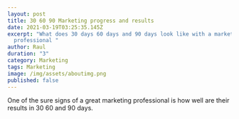 ```yaml
---
layout: post
title: 30 60 90 Marketing progress and results
date: 2021-03-19T03:25:35.145Z
excerpt: "What does 30 days 60 days and 90 days look like with a marketing
  professional "
author: Raul
duration: "3"
category: Marketing
tags: Marketing
image: /img/assets/aboutimg.png
published: false
---
```

One of the sure signs of a great marketing professional is how well are their results in 30 60 and 90 days.
